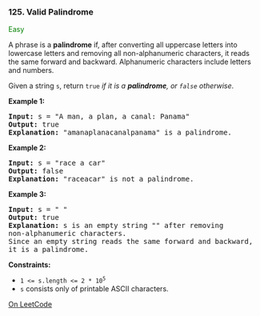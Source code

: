 ### 125. Valid Palindrome

<span style="color:green">Easy</span>

A phrase is a __palindrome__ if, after converting all 
uppercase letters into lowercase letters and removing 
all non-alphanumeric characters, it reads the same 
forward and backward. Alphanumeric characters include 
letters and numbers.

Given a string `s`, return `true` _if it is a __palindrome__, 
or `false` otherwise_.

__Example 1:__
<pre>
<b>Input:</b> s = "A man, a plan, a canal: Panama"
<b>Output:</b> true
<b>Explanation:</b> "amanaplanacanalpanama" is a palindrome.
</pre>

__Example 2:__
<pre>
<b>Input:</b> s = "race a car"
<b>Output:</b> false
<b>Explanation:</b> "raceacar" is not a palindrome.
</pre>

__Example 3:__
<pre>
<b>Input:</b> s = " "
<b>Output:</b> true
<b>Explanation:</b> s is an empty string "" after removing 
non-alphanumeric characters.
Since an empty string reads the same forward and backward, 
it is a palindrome.
</pre>

__Constraints:__
* <code>1 <= s.length <= 2 * 10<sup>5</sup></code>
* `s` consists only of printable ASCII characters.

[On LeetCode](https://leetcode.com/problems/valid-palindrome/)
